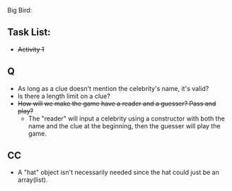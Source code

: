 Big Bird:

## Task List:
* ~~Activity 1~~

## Q
* As long as a clue doesn't mention the celebrity's name, it's valid?
* Is there a length limit on a clue?
* ~~How will we make the game have a reader and a guesser? Pass and play?~~
  * The "reader" will input a celebrity using a constructor with both the name and the clue at the beginning, then the guesser will play the game.

## CC
* A "hat" object isn't necessarily needed since the hat could just be an array(list).
